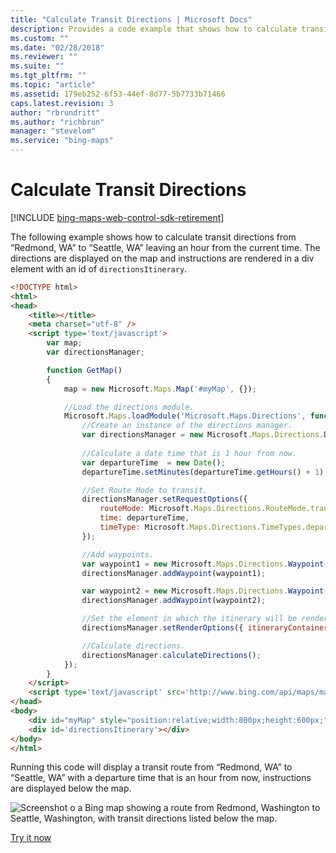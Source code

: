 ```yaml
---
title: "Calculate Transit Directions | Microsoft Docs"
description: Provides a code example that shows how to calculate transit directions using a route from Redmond, WA to Seattle, WA.
ms.custom: ""
ms.date: "02/28/2018"
ms.reviewer: ""
ms.suite: ""
ms.tgt_pltfrm: ""
ms.topic: "article"
ms.assetid: 179eb252-6f53-44ef-8d77-5b7733b71466
caps.latest.revision: 3
author: "rbrundritt"
ms.author: "richbrun"
manager: "stevelom"
ms.service: "bing-maps"
---
```


# Calculate Transit Directions

[!INCLUDE [bing-maps-web-control-sdk-retirement](../../../includes/bing-maps-web-control-sdk-retirement.md)]

The following example shows how to calculate transit directions from “Redmond, WA” to “Seattle, WA” leaving an hour from the current time. The directions are displayed on the map and instructions are rendered in a div element with an id of `directionsItinerary`.

```html
<!DOCTYPE html>
<html>
<head>
    <title></title>
    <meta charset="utf-8" />
	<script type='text/javascript'>
        var map;
        var directionsManager;

        function GetMap()
        {
            map = new Microsoft.Maps.Map('#myMap', {});

            //Load the directions module.
            Microsoft.Maps.loadModule('Microsoft.Maps.Directions', function () {
                //Create an instance of the directions manager.
                var directionsManager = new Microsoft.Maps.Directions.DirectionsManager(map);
                
                //Calculate a date time that is 1 hour from now.
                var departureTime  = new Date();
                departureTime.setMinutes(departureTime.getHours() + 1);

                //Set Route Mode to transit.
                directionsManager.setRequestOptions({
                    routeMode: Microsoft.Maps.Directions.RouteMode.transit,
                    time: departureTime,
                    timeType: Microsoft.Maps.Directions.TimeTypes.departure
                });

                //Add waypoints.
                var waypoint1 = new Microsoft.Maps.Directions.Waypoint({ address: 'Redmond, WA' });
                directionsManager.addWaypoint(waypoint1);

                var waypoint2 = new Microsoft.Maps.Directions.Waypoint({ address: 'Seattle, WA' });                
                directionsManager.addWaypoint(waypoint2);

                //Set the element in which the itinerary will be rendered.
                directionsManager.setRenderOptions({ itineraryContainer: document.getElementById('directionsItinerary') });

                //Calculate directions.
                directionsManager.calculateDirections();
            });
        }
    </script>
    <script type='text/javascript' src='http://www.bing.com/api/maps/mapcontrol?callback=GetMap&key=[YOUR_BING_MAPS_KEY]' async defer></script>
</head>
<body>
    <div id="myMap" style="position:relative;width:800px;height:600px;"></div>
    <div id='directionsItinerary'></div>
</body>
</html>
```

Running this code will display a transit route from “Redmond, WA” to “Seattle, WA” with a departure time that is an hour from now, instructions are displayed below the map. 

![Screenshot o a Bing map showing a route from Redmond, Washington to Seattle, Washington, with transit directions listed below the map.](../../media/bmv8-transitdirectionsexample2.PNG)

[Try it now](https://www.bing.com/api/maps/sdk/mapcontrol/isdk#directionsCreateTransitRoute+JS)